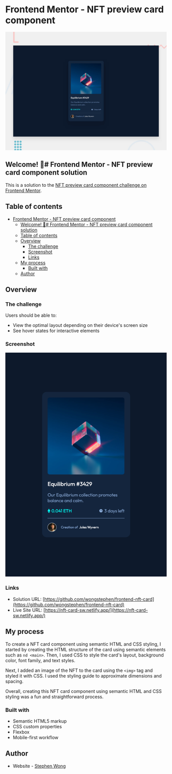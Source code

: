 # Frontend Mentor - NFT preview card component

![Design preview for the NFT preview card component coding challenge](./design/desktop-preview.jpg)

## Welcome! 👋# Frontend Mentor - NFT preview card component solution

This is a solution to the [NFT preview card component challenge on Frontend Mentor](https://www.frontendmentor.io/challenges/nft-preview-card-component-SbdUL_w0U).

## Table of contents

- [Frontend Mentor - NFT preview card component](#frontend-mentor---nft-preview-card-component)
  - [Welcome! 👋# Frontend Mentor - NFT preview card component solution](#welcome--frontend-mentor---nft-preview-card-component-solution)
  - [Table of contents](#table-of-contents)
  - [Overview](#overview)
    - [The challenge](#the-challenge)
    - [Screenshot](#screenshot)
    - [Links](#links)
  - [My process](#my-process)
    - [Built with](#built-with)
  - [Author](#author)

## Overview

### The challenge

Users should be able to:

- View the optimal layout depending on their device's screen size
- See hover states for interactive elements

### Screenshot

<img src="images/screenshot.png" alt="screenshot"/>

### Links

- Solution URL: [https://github.com/wongstephen/frontend-nft-card](https://github.com/wongstephen/frontend-nft-card)
- Live Site URL: [https://nft-card-sw.netlify.app/](https://nft-card-sw.netlify.app/)

## My process

To create a NFT card component using semantic HTML and CSS styling, I started by creating the HTML structure of the card using semantic elements such as ``nd <main>``. Then, I used CSS to style the card's layout, background color, font family, and text styles.

Next, I added an image of the NFT to the card using the ``<img>`` tag and styled it with CSS. I used the styling guide to approximate dimensions and spacing.

Overall, creating this NFT card component using semantic HTML and CSS styling was a fun and straightforward process.
### Built with

- Semantic HTML5 markup
- CSS custom properties
- Flexbox
- Mobile-first workflow

## Author

- Website - [Stephen Wong](https://www.wongstephenk.com)

